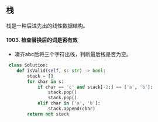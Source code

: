 ## 栈

栈是一种后进先出的线性数据结构。

#### 1003. 检查替换后的词是否有效

* 凑齐abc后将三个字符出栈，判断最后栈是否为空。

```python
 class Solution:
    def isValid(self, s: str) -> bool:
        stack = []
        for char in s:
            if char == 'c' and stack[-2:] == ['a', 'b']:
                stack.pop()
                stack.pop()
            elif char in ['a', 'b']:
                stack.append(char)
        return not stack
```

